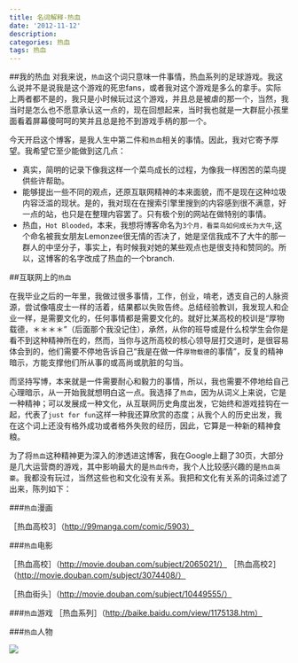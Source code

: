 ```yaml
---
title: 名词解释-热血
date: '2012-11-12'
description:
categories: 热血
tags: 热血
---
```


##我的热血
对我来说，`热血`这个词只意味一件事情，热血系列的足球游戏。我这么说并不是说我是这个游戏的死忠fans，或者我对这个游戏是多么的拿手。实际上两者都不是的，我只是小时候玩过这个游戏，并且总是被虐的那一个，当然，我当时是怎么也不愿意承认这一点的，现在回想起来，当时我也就是一大群屁小孩里面看着屏幕傻呵呵的笑并且总是抢不到游戏手柄的那一个。

今天开启这个博客，是我人生中第二件和`热血`相关的事情。因此，我对它寄予厚望。我希望它至少能做到这几点：
+ 真实，简明的记录下像我这样一个菜鸟成长的过程，为像我一样困苦的菜鸟提供些许帮助。
+ 能够提出一些不同的观点，还原互联网精神的本来面貌，而不是现在这种垃圾内容泛滥的现状。是的，我对现在在搜索引擎里搜到的内容感到很不满意，好一点的站，也只是在整理内容罢了。只有极个别的网站在做特别的事情。
+ 热血，`Hot Blooded`，本来，我想将博客命名为`3个月，看菜鸟如何成长为大牛`,这个命名被我女朋友Lemonzee很无情的否决了，她是坚信我成不了大牛的那一群人的中坚分子，事实上，有时候我对她的某些观点也是很支持和赞同的。所以，这博客的名字改成了热血的一个branch.

##互联网上的`热血`

在我毕业之后的一年里，我做过很多事情，工作，创业，啃老，透支自己的人脉资源，尝试像嘻皮士一样的活着，结果都以失败告终。总结经验教训，我发现人和企业一样，是需要文化的，任何事情都是需要文化的。就好比某高校的校训是“厚物载德，＊＊＊＊”（后面那个我没记住），承然，从你的班导或是什么校学生会你是看不到这种精神所在的，然而，当你与这所高校的核心领导层打交道时，是很容易体会到的，他们需要不停地告诉自己“我是在做一件`厚物载德`的事情”，反复的精神暗示，方能支撑他们所从事的或高尚或肮脏的勾当。

而坚持写博，本来就是一件需要耐心和毅力的事情，所以，我也需要不停地给自己心理暗示，从一开始我就想明白这一点。我选择了`热血`，因为从词义上来说，它是一种精神；可以发展成一种文化，从互联网历史角度出发，它始终和游戏挂钩在一起，代表了`just for fun`这样一种我还算欣赏的态度；从我个人的历史出发，我在这个词上还没有格外成功或者格外失败的经历，因此，它算是一种新的精神食粮。

为了将`热血`这种精神更为深入的渗透进这博客，我在Google上翻了30页，大部分是几大运营商的游戏，其中影响最大的是`热血传奇`，我个人比较感兴趣的是`热血英豪`。我都没有玩过，当然这些也和文化没有关系。我把和文化有关系的词条过滤了出来，陈列如下：

###`热血`漫画

［热血高校3］（http://99manga.com/comic/5903）

###`热血`电影

［热血高校］（http://movie.douban.com/subject/2065021/）
［热血高校2］（http://movie.douban.com/subject/3074408/）

［热血街头］（http://movie.douban.com/subject/10449555/）

###`热血`游戏
［热血系列］（http://baike.baidu.com/view/1175138.htm）

###`热血`人物

<img src="{{urls.media}}/hot-blooded-role.jpg">
